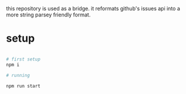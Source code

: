 this repository is used as a bridge. it reformats github's issues api into a more string parsey friendly format. 

# setup

```sh

# first setup
npm i

# running

npm run start

```
